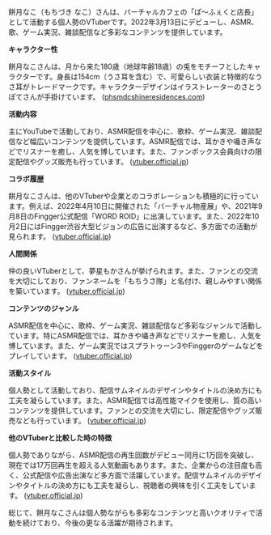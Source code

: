 餅月なこ（もちづき なこ）さんは、バーチャルカフェの「ぱ～ふぇくと店長」として活動する個人勢のVTuberです。2022年3月13日にデビューし、ASMR、歌、ゲーム実況、雑談配信など多彩なコンテンツを提供しています。

**キャラクター性**

餅月なこさんは、月から来た180歳（地球年齢18歳）の兎をモチーフとしたキャラクターです。身長は154cm（うさ耳を含む）で、可愛らしい衣装と特徴的なうさ耳がトレードマークです。キャラクターデザインはイラストレーターのさとうぽてさんが手掛けています。 ([phsmdcshineresidences.com](https://www.phsmdcshineresidences.com/14510.html?utm_source=openai))

**活動内容**

主にYouTubeで活動しており、ASMR配信を中心に、歌枠、ゲーム実況、雑談配信など幅広いコンテンツを提供しています。ASMR配信では、耳かきや囁き声などでリスナーを癒し、人気を博しています。また、ファンボックス会員向けの限定配信やグッズ販売も行っています。 ([vtuber.official.jp](https://vtuber.official.jp/rabbit.html?utm_source=openai))

**コラボ履歴**

餅月なこさんは、他のVTuberや企業とのコラボレーションも積極的に行っています。例えば、2022年4月10日に開催された「バーチャル物産展」や、2021年9月8日のFingger公式配信「WORD ROID」に出演しています。また、2022年10月2日にはFingger渋谷大型ビジョンの広告に出演するなど、多方面での活動が見られます。 ([vtuber.official.jp](https://vtuber.official.jp/rabbit.html?utm_source=openai))

**人間関係**

仲の良いVTuberとして、夢星もかさんが挙げられます。また、ファンとの交流を大切にしており、ファンネームを「もちうさ隊」と名付け、親しみやすい関係を築いています。 ([vtuber.official.jp](https://vtuber.official.jp/rabbit.html?utm_source=openai))

**コンテンツのジャンル**

ASMR配信を中心に、歌枠、ゲーム実況、雑談配信など多彩なジャンルで活動しています。特にASMR配信では、耳かきや囁き声などでリスナーを癒し、人気を博しています。また、ゲーム実況ではスプラトゥーン3やFinggerのゲームなどをプレイしています。 ([vtuber.official.jp](https://vtuber.official.jp/rabbit.html?utm_source=openai))

**活動スタイル**

個人勢として活動しており、配信サムネイルのデザインやタイトルの決め方にも工夫を凝らしています。また、ASMR配信では高性能マイクを使用し、質の高いコンテンツを提供しています。ファンとの交流を大切にし、限定配信やグッズ販売なども行っています。 ([vtuber.official.jp](https://vtuber.official.jp/rabbit.html?utm_source=openai))

**他のVTuberと比較した時の特徴**

個人勢でありながら、ASMR配信の再生回数がデビュー同月に1万回を突破し、現在では17万回再生を超える人気動画もあります。また、企業からの注目度も高く、公式配信や広告出演など多方面で活躍しています。配信サムネイルのデザインやタイトルの決め方にも工夫を凝らし、視聴者の興味を引く工夫をしています。 ([vtuber.official.jp](https://vtuber.official.jp/rabbit.html?utm_source=openai))

総じて、餅月なこさんは個人勢ながらも多彩なコンテンツと高いクオリティで活動を続けており、今後の更なる活躍が期待されます。 